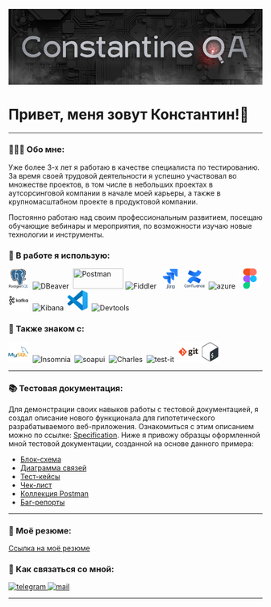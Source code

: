 [![Header](https://github.com/ConstantineQA/ConstantineQA/blob/main/assets/Frame.jpg)](https://hh.ru/resume/fe0a023dff08c508b60039ed1f786e4b4a4f30)

# Привет, меня зовут Константин!👋

---
### 👨🏻‍💻 Обо мне:
Уже более 3-х лет я работаю в качестве специалиста по тестированию.  За время своей трудовой деятельности я успешно участвовал во множестве проектов, в том числе в небольших проектах в аутсорсинговой компании в начале моей карьеры, а также в крупномасштабном проекте в продуктовой компании.

Постоянно работаю над своим профессиональным развитием, посещаю обучающие вебинары и мероприятия, по возможности изучаю новые технологии и инструменты.


### 💼 В работе я использую:
<div>
    <img src="https://github.com/devicons/devicon/blob/master/icons/postgresql/postgresql-original-wordmark.svg" title="PostgreSQL" alt="postgresql" width="40" height="40"/>&nbsp;
    <img src="https://upload.wikimedia.org/wikipedia/commons/thumb/b/b5/DBeaver_logo.svg/800px-DBeaver_logo.svg.png" title="DBeaver" alt="DBeaver" width="40" height="40"/>&nbsp;
    <img src="https://camo.githubusercontent.com/87896c829ce4df2b909b39625cf7ab486678a5eb92c821937090841e1c861e13/68747470733a2f2f6873746f2e6f72672f67657470726f2f686162722f706f73745f696d616765732f3430652f6337662f6234662f34306563376662346635373963303939653134663330303638356632323232632e706e67" title="Postman" **alt="Postman" width="100" height="40"/>
    <img src="https://nicj.net/talks-files/forensic-tools-for-in-depth-performance-investigations/presentation/images/logo-fiddler.png" title="Fiddler" alt="Fiddler" width="40" height="40"/>&nbsp;
    <img src="https://github.com/devicons/devicon/blob/master/icons/jira/jira-original-wordmark.svg "title="Jira" alt="jira" width="40" height="40"/>&nbsp;
    <img src="https://github.com/devicons/devicon/blob/master/icons/confluence/confluence-original-wordmark.svg "title="Confluence" alt="confluence" width="40" height="40"/>&nbsp;
    <img src="https://ww2.freelogovectors.net/wp-content/uploads/2022/03/azure_devops_logo_freelogovectors.net_-400x400.png?lossy=1&ssl=1&fit=400%2C400"title="Azure DevOps" alt="azure" width="40" height="40"/>&nbsp; 
    <img src="https://github.com/devicons/devicon/blob/master/icons/figma/figma-original.svg"title="Figma" alt="figma" width="40" height="40"/>&nbsp;
    <img src="https://github.com/devicons/devicon/blob/master/icons/apachekafka/apachekafka-original-wordmark.svg"title="Kafka" alt="Kafka" width="40" height="40"/>&nbsp; 
    <img src="https://coralogix.com/wp-content/uploads/2020/06/Kibana_Large.png"title="Kibana" alt="Kibana" width="40" height="40"/>&nbsp;
    <img src="https://github.com/devicons/devicon/blob/master/icons/vscode/vscode-original.svg"title="VSCode" alt="VSCode" width="40" height="40"/>&nbsp;  
    <img src="https://d33wubrfki0l68.cloudfront.net/38b5c953a4667366685d55db55d057c86db1fc54/a0fdc/static/acae6b24d940347661ca901ea07f47c1/chrome-dev-logo-icon.png" title="Devtools" alt="Devtools" width="40" height="40"/>&nbsp
</div>

### 👀 Также знаком с:
<div>
    <img src="https://github.com/devicons/devicon/blob/master/icons/mysql/mysql-original-wordmark.svg" title="MySQL"  alt="MySQL" width="40" height="40"/>&nbsp;
    <img src="https://www.svgrepo.com/show/353904/insomnia.svg" title="Insomnia" alt="Insomnia" width="40" height="40"/>&nbsp
    <img src="https://static0.smartbear.co/smartbearbrand/media/images/home/soapui-icon.svg" title="SoapUI" alt="soapui" width="40" height="40"/>&nbsp
    <img src="https://www.digiseller.ru/preview/1018011/p1_3287481_f611780d.jpg" title="Charles" alt="Charles" width="40" height="40"/>&nbsp;
    <img src="https://docs.testit.software/images/testit_logo_icon.png" title="test-it" alt="test-it" width="40" height="40"/>&nbsp
    <img src="https://github.com/devicons/devicon/blob/master/icons/git/git-original-wordmark.svg" title="Git" **alt="Git" width="40" height="40"/>
    <img src="https://github.com/devicons/devicon/blob/master/icons/bash/bash-original.svg" title="Bash" **alt="Bash" width="40" height="40"/>
</div>

---
### 📚 Тестовая документация:
Для демонстрации своих навыков работы с тестовой документацией, я создал описание нового функционала для гипотетического разрабатываемого веб-приложения. Ознакомиться с этим описанием можно по ссылке: [Specification](https://github.com/ConstantineQA/Specification). Ниже я привожу образцы оформленной мной тестовой документации, созданной на основе данного примера:
- [Блок-схема](https://github.com/ConstantineQA/Flowchart)
- [Диаграмма связей](https://github.com/ConstantineQA/Mind_map)
- [Тест-кейсы](https://github.com/ConstantineQA/Test-Cases)
- [Чек-лист](https://github.com/ConstantineQA/Checklist)
- [Коллекция Postman](https://github.com/ConstantineQA/Postman-Collection)
- [Баг-репорты](https://github.com/ConstantineQA/Bug-Reports)

---

### 📄 Моё резюме:
[Ссылка на моё резюме](https://hh.ru/resume/fe0a023dff08c508b60039ed1f786e4b4a4f30)

### 🤝 Как связаться со мной:
<div id="icons">
<a href="https://t.me/ConstantineDbzi" target="_blank">
      <img src="https://logos-download.com/wp-content/uploads/2016/07/Telegram_5.x_version_2019_Logo.png" width="40" height="40" alt="telegram" />
    </a>
<a href="mailto:slobozhaninov1@yandex.ru" target="_blank">
      <img src="https://upload.wikimedia.org/wikipedia/commons/thumb/5/55/Yandex_Mail_icon.svg/1200px-Yandex_Mail_icon.svg.png" width="40" height="40" alt="mail" />
    </a>   
</div>

---